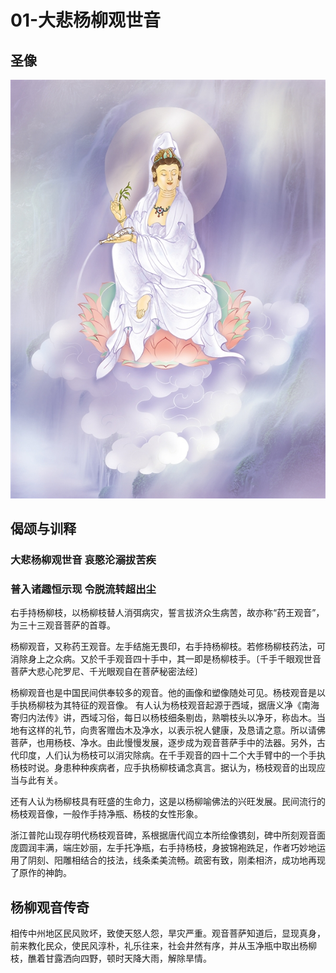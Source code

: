 # 01-大悲杨柳观世音

## 圣像

![](../../.gitbook/assets/01-da-bei-yang-liu-guan-shi-yin.jpg)

## 偈颂与训释

### 大悲杨柳观世音 哀愍沦溺拔苦疾

### 普入诸趣恒示现 令脱流转超出尘

右手持杨柳枝，以杨柳枝替人消弭病灾，誓言拔济众生病苦，故亦称“药王观音”，为三十三观音菩萨的首尊。

杨柳观音，又称药王观音。左手结施无畏印，右手持杨柳枝。若修杨柳枝药法，可消除身上之众病。又於千手观音四十手中，其一即是杨柳枝手。〔千手千眼观世音菩萨大悲心陀罗尼、千光眼观自在菩萨秘密法经〕

杨柳观音也是中国民间供奉较多的观音。他的画像和塑像随处可见。杨枝观音是以手执杨柳枝为其特征的观音像。 有人认为杨枝观音起源于西域，据唐义净《南海寄归内法传》讲，西域习俗，每日以杨枝细条剔齿，熟嚼枝头以净牙，称齿木。当地有这样的礼节，向贵客赠齿木及净水，以表示祝人健康，及恳请之意。所以请佛菩萨，也用杨枝、净水。由此慢慢发展，逐步成为观音菩萨手中的法器。另外，古代印度，人们认为杨枝可以消灾除病。在千手观音的四十二个大手臂中的一个手执杨枝时说。身患种种疾病者，应手执杨柳枝诵念真言。据认为，杨枝观音的出现应当与此有关。

还有人认为杨柳枝具有旺盛的生命力，这是以杨柳喻佛法的兴旺发展。民间流行的杨枝观音像，一般作手持净瓶、杨枝的女性形象。

浙江普陀山现存明代杨枝观音碑，系根据唐代阎立本所绘像镌刻，碑中所刻观音面庞圆润丰满，端庄妙丽，左手托净瓶，右手持杨枝，身披锦袍跣足，作者巧妙地运用了阴刻、阳雕相结合的技法，线条柔美流畅。疏密有致，刚柔相济，成功地再现了原作的神韵。

## 杨柳观音传奇

相传中州地区民风败坏，致使天怒人怨，旱灾严重。观音菩萨知道后，显现真身，前来教化民众，使民风淳朴，礼乐往来，社会井然有序，并从玉净瓶中取出杨柳枝，醮着甘露洒向四野，顿时天降大雨，解除旱情。

